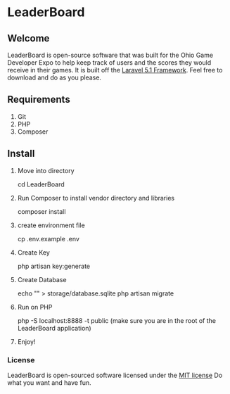 # LeaderBoard

## Welcome

LeaderBoard is open-source software that was built for the Ohio Game Developer Expo to help keep track of users and the
scores they would receive in their games. It is built off the [Laravel 5.1 Framework](http://laravel.com/docs/5.1).
Feel free to download and do as you please.


## Requirements
1. Git
2. PHP
3. Composer

## Install

1. Move into directory

    cd LeaderBoard

2. Run Composer to install vendor directory and libraries

    composer install

3. create environment file

    cp .env.example .env

4. Create Key

    php artisan key:generate

5. Create Database

    echo "" > storage/database.sqlite
    php artisan migrate

6. Run on PHP

    php -S localhost:8888 -t public (make sure you are in the root of the LeaderBoard application)

7. Enjoy!

### License

LeaderBoard is open-sourced software licensed under the [MIT license](http://opensource.org/licenses/MIT)
Do what you want and have fun.
